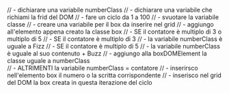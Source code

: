 // - dichiarare una variabile numberClass
// - dichiarare una variabile che richiami la frid del DOM
// - fare un ciclo da 1 a 100
//     - svuotare la variabile classe
//     - creare una variabile per il box da inserire nel grid
//     - aggiungo all'elemento appena creato la classe box
//     - SE il contatore è multiplo di 3 o multiplo di 5
//         - SE il contatore è multiplo di 3
//             - la variabile numberClass è uguale a Fizz
//         - SE il contatore è multiplo di 5
//             - la variabile numberClass è uguale al suo contenuto + Buzz
//         - aggiungo alla boxDOMElement la classe uguale a numberClass  
//     - ALTRIMENTI la variabile numberClass = contatore
//     - inserirsco nell'elemento box il numero o la scritta corrispondente
//     - inserisco nel grid del DOM la box creata in questa iterazione del ciclo